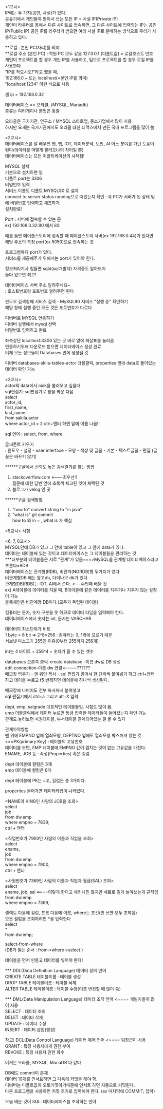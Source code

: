 <1교시>  
IP에는 두 가지(공인, 사설)가 있다.  
공유기에서 개인들이 받아서 쓰는 모든 IP = 사설 IP(Private IP)  
개인이 라우터를 통해서 다른 사이트로 접속하면, 그 다른 사이트에 입력되는 IP는 공인IP(Public IP)
공인 IP를 라우터가 받으면 여러 사설 IP로 분배하는 방식으로 우리가 사용하고 있다.  

**로컬 : 본인 PC(자리)를 의미  
**로컬 주소 (본인 PC) : 학원 PC 모두 같음 127.0.0.1 (디폴트값) = 로컬호스트 번호  
개인이 프로젝트를 할 경우 개인 IP를 사용하고, 팀으로 프로젝트를 할 경우 로컬 IP를 사용한다  
"IP를 적으시오!"라고 했을 때,  
192.168.0.~ 또는 localhost(=본인 IP를 의미)  
"localhost:1234" 이런 식으로 사용

샘 ip = 192.168.0.32

데이터베이스 => 오라클, (MYSQL, Mariadb)  
종류는 여러개이나 문법은 동일

오라클은 국가기관, 연구소 / MYSQL 스타트업, 중소기업에서 많이 사용  
하지만 요새는 국가기관에서도 오라클 대신 티맥스에서 만든 국내 프로그램을 많이 씀

<2교시>  
데이터베이스를 잘 배우면 웹, 앱, IOT, 데이터분석, 보안, AI 어느 분야를 가던 도움이 된다(데이터를 어떻게 불러오냐의 차이일 뿐)  
데이터베이스는 모든 어플리케이션의 시작점!

MYSQL 설치  
기본으로 설치하면 됨  
디폴트 port는 3306  
비밀번호 입력  
서비스 이름도 디폴트 MYSQL80 로 설치  
connect to server status running으로 떠있는지 확인 : 각 PC가 서버가 된 상태
밑에 비밀번호 입력하고 체크하기  
설치완료!  

Port : 서버에 접속할 수 있는 문  
ex) 192.168.0.32:80 에서 80

예를 들면 메이플스토리에 접속할 때 메이플스토리 서버(ex 192.168.0.44)가 있다면 해당 주소의 특정 port(ex 5050)으로 접속하는 것 

프로그램마다 port가 있다.  
서비스를 제공해주기 위해서는 port가 있어야 한다.

정보처리기사 힘들면 sqld(sql개발자) 자격증도 알아보자  
둘다 있으면 최고!

데이터베이스 서버 주소 알려주세요~  
: 호스트번호랑 포트번호 알려주면 된다

윈도우 검색창에 서비스 검색 - MySQL80 서비스 "실행 중" 확인하기  
해당 창에 실행 중인 모든 것은 포트번호가 다르다

디비버로 MYSQL 연동하기  
디비버 실행해서 mysql 선택  
비밀번호 입력하고 완료  

좌측상단 localhost:3306 있는 곳 바로 옆에 화살표를 눌러줌  
연동하기위해 다운로드 받으면 데이터베이스 생성 완료  
이제 모든 정보들이 Databases 안에 생성될 것

디비버 databases-skila-tables-actor 더블클릭, properties 옆에 data로 들어있는 데이터 확인 가능

<3교시>  
actor의 data에서 nick을 불러오고 싶을때  
sql편집기-sql편집기로 창을 띄운 다음  
select  
actor_id,  
first_name,  
last_name  
from sakila.actor  
where actor_id = 2 ctrl+엔터 하면 밑에 이름 나옴!!

sql 언어 : select, from, where

글씨폰트 키우기  
: 윈도우 - 설정 - user interface - 모양 - 색상 및 글꼴 - 기본 - 텍스트글꼴 - 편집
(글꼴은 바꾸기 않기)

******구글에서 신뢰도 높은 검색결과를 찾는 방법
1. stackoverflow.com <---최우선!!  
질문에 대한 답변 옆에 초록색 체크된 것이 채택된 것
2. 블로그가 velog 인 곳

******구글 검색방법
1. "how to" convert string to "in java"
2. "what is" git commit  
how to 와 in ~ , what is 가 핵심

<5교시>
시험

<6, 7, 8교시>  
MYSQL안에 DB가 있고 그 안에 table이 있고 그 안에 data가 있다.  
데이터는 테이블에 있는 것이고 데이터베이스는 그 테이블들을 관리하는 것  
***대부분의 테이블들은 서로 "관계"가 있음===>MySQL을 관계형 데이터베이스라고 부른다=RDB  
데이터베이스는 관계형(RDB), 비관계(NORDB)형 두가지가 있다.  
비관계형DB 에는 몽고db, 다이나모 db가 있다  
관계형DB(RDB)는 IOT, AI에서 쓴다. <---수업때 배울 것   
ex) A테이블에 데이터를 지울 때, B테이블에 같은 데이터를 지우거나 지우지 않는 설정이 가능  
블록체인은 비관계형 DB이다.(모두가 독립된 테이블)

컴퓨터는 문자, 숫자 구분을 못 하므로 데이터 타입을 입력해야 한다.  
데이터베이스에서 숫자는 int, 문자는 VARCHAR

데이터의 최소단위가 비트  
1 byte = 8 bit => 2^8=256 : 컴퓨터는 0, 1밖에 모르기 때문  
서브넷 마스크가 255인 이유(0부터 255까지 256개)

int는 4 바이트 = 256^4 = 숫자가 올 수 있는 갯수

databases 오른쪽 클릭-create database -이름 dw로 DB 생성  
edit connection-이름 dw 연결<------??????  
메모장 띄우기 - 맨 위만 복사 - sql 편집기 열어서 한 단락씩 붙여넣기 하고 ctrl+엔터하고 테이블 누르고 f5 반복하면 테이블에 하나씩 생성된다.

메모장에 나머지도 전부 복사해서 붙여넣고  
sql 편집기에서 ctrl+a 그리고 alt+X 입력

dept, emp, salgrade 대표적인 테이블들임. 시험도 많이 봄.  
emp 더블클릭해서 데이터 누르면 방금 입력한 데이터들이 들어왔는지 확인 가능  
관계도 눌러보면 사원테이블, 부서테이블 관계되어있는 걸 볼 수 있다

관계파악방법  
맨 위에 EMPNO 옆에 열쇠모양, DEPTNO 옆에도 열쇠모양 박스쳐져 있는 것 <==PK(primary Key) : 테이블의 고유번호  
데이터를 보면, EMP 테이블에 EMPNO 값이 겹치는 것이 없는 고유값을 가진다.  
ENAME, JOB 등 : 속성(Properties) 혹은 컬럼

dept 테이블에 컬럼은 3개  
emp 테이블에 컬럼은 8개

dept 테이블에 PK는 ~고, 컬럼은 총 3개이다.

properties 들어가면 데이터타입이 나와있다.

<NAME이 KING인 사람의 JOB을 조회>  
select  
job  
from dw.emp  
where empno = 7839;  
ctrl + 엔터

<직업번호가 7900인 사람의 이름과 직업을 조회>  
select   
ename,  
job  
from dw.emp  
where empno = 7900;  
ctrl + 엔터  

<사원번호가 7369인 사람의 이름과 직업과 월급(SAL) 조회>  
select   
ename, job, sal <====이렇게 한다고 에러나진 않지만 세로로 길게 늘여쓰는게 규칙임  
from dw.emp  
where empno = 7369;  

셀렉트 다음에 컬럼, 프롬 다음에 이름, where는 조건(안 쓰면 모두 조회됨)  
모든 컬럼을 조회하려면 *을 입력한다  
select  
*  
from dw.emp;

select-from-where  
(DB가 읽는 순서 : from->where->select )

테이블을 먼저 만들고 데이터를 넣어야 한다!

*** DDL(Data Definition Language) 데이터 정의 언어  
CREATE TABLE 테이블이름 : 테이블 생성  
DROP TABLE 테이블이름 : 테이블 삭제  
ALTER TABLE 테이블이름 : 테이블 수정(이름 변경할 때 많이 씀)  

*** DML(Data Manipulation Language) 데이터 조작 언어 <==== 개발자들이 많이 사용  
SELECT : 데이터 조회  
DELET : 데이터 삭제  
UPDATE : 데이터 수정  
INSERT : 데이터 삽입(생성)

참고) DCL(Data Control Language) 데이터 제어 언어 <==== 팀장급이 사용  
GRANT : 특정 사용자에게 권한 부여  
REVOKE : 특정 사용자 권한 회수

이거는 오라클, MYSQL, MariaDB 다 같다

DB에도 commit이 존재  
데이터 10개를 인서트하면 그 다음에 커밋을 해야 함.  
디비버는 디폴트값이 오토커밋이기때문에 인서트 하면 자동으로 커밋된다.  
다른 프로그램을 사용하면 커밋 추가로 입력해야 한다. (ex 마지막에 COMMIT; 입력)

오늘 배운 것이 SQL. 데이터베이스를 조작하는 언어

